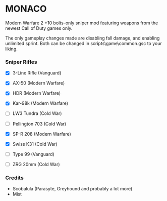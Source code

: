 MONACO
==========

Modern Warfare 2 +10 bolts-only sniper mod featuring weapons from the newest Call of Duty games only.

The only gameplay changes made are disabling fall damage, and enabling unlimited sprint. Both can be changed in scripts\game\common.gsc to your liking.

### Sniper Rifles

- [x] 3-Line Rifle (Vanguard)
- [x] AX-50 (Modern Warfare)
- [x] HDR (Modern Warfare)
- [x] Kar-98k (Modern Warfare)
- [ ] LW3 Tundra (Cold War)
- [ ] Pellington 703 (Cold War)
- [x] SP-R 208 (Modern Warfare)
- [x] Swiss K31 (Cold War)
- [ ] Type 99 (Vanguard)
- [ ] ZRG 20mm (Cold War)


### Credits
- Scobalula (Parasyte, Greyhound and probably a lot more)
- Mist